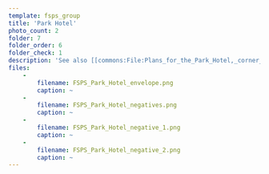 ```yaml
---
template: fsps_group
title: 'Park Hotel'
photo_count: 2
folder: 7
folder_order: 6
folder_check: 1
description: 'See also [[commons:File:Plans_for_the_Park_Hotel,_corner_of_Parry_and_Ellen_Streets,_Fremantle_(1).png]].'
files:
    -
        filename: FSPS_Park_Hotel_envelope.png
        caption: ~
    -
        filename: FSPS_Park_Hotel_negatives.png
        caption: ~
    -
        filename: FSPS_Park_Hotel_negative_1.png
        caption: ~
    -
        filename: FSPS_Park_Hotel_negative_2.png
        caption: ~
---
```


